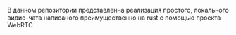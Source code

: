 В данном репозитории представленна реализация простого, локального видио-чата написаного преимущественно на rust с помощью проекта WebRTC
